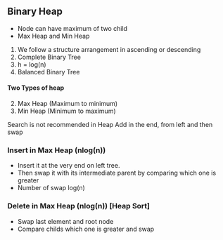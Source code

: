 ## Binary Heap

* Node can have maximum of two child
* Max Heap and Min Heap

1. We follow a structure arrangement in ascending or descending
2. Complete Binary Tree
3. h = log(n)
4. Balanced Binary Tree

#### Two Types of heap
2. Max Heap (Maximum to minimum)
3. Min Heap (Minimum to maximum)

Search is not recommended in Heap
Add in the end, from left and then swap

### Insert in Max Heap (nlog(n))
* Insert it at the very end on left tree.
* Then swap it with its intermediate parent by comparing which one is greater
* Number of swap log(n)


### Delete in Max Heap (nlog(n)) [Heap Sort]
* Swap last element and root node
* Compare childs which one is greater and swap
